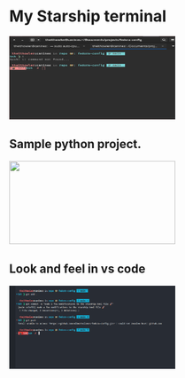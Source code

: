 # My Starship terminal

<img width="300" height="150" src="assets/../../../assets/screenshots/starship%20in%20terminal.png">

## Sample python project.

<img width="300" height="150" src="assets/../../../assets/screenshot/../screenshots/starship->python%20repo.png">

## Look and feel in vs code 

<img width="300" height="150" src="assets/../../../assets/screenshot/../screenshots/starship%20in%20vscode.png">